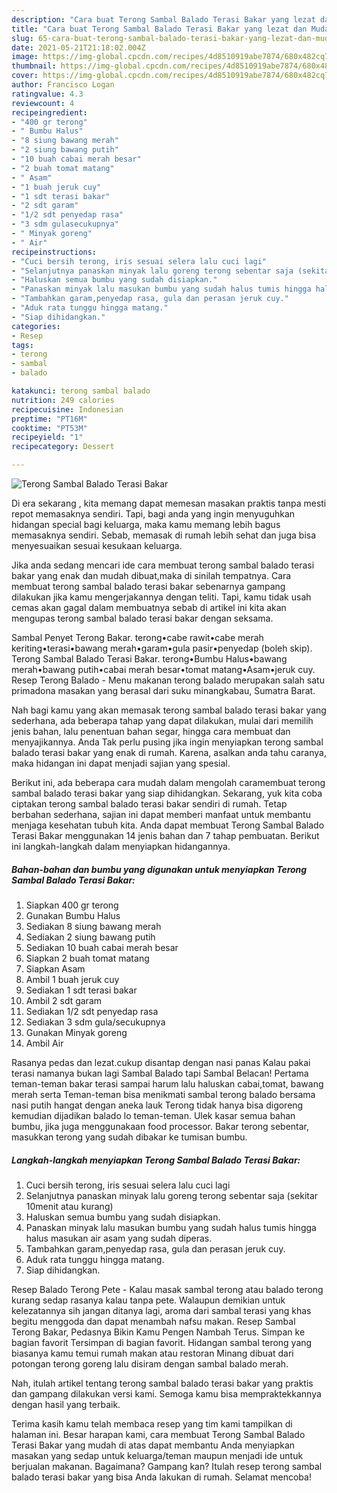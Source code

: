 ```yaml
---
description: "Cara buat Terong Sambal Balado Terasi Bakar yang lezat dan Mudah Dibuat"
title: "Cara buat Terong Sambal Balado Terasi Bakar yang lezat dan Mudah Dibuat"
slug: 65-cara-buat-terong-sambal-balado-terasi-bakar-yang-lezat-dan-mudah-dibuat
date: 2021-05-21T21:18:02.004Z
image: https://img-global.cpcdn.com/recipes/4d8510919abe7874/680x482cq70/terong-sambal-balado-terasi-bakar-foto-resep-utama.jpg
thumbnail: https://img-global.cpcdn.com/recipes/4d8510919abe7874/680x482cq70/terong-sambal-balado-terasi-bakar-foto-resep-utama.jpg
cover: https://img-global.cpcdn.com/recipes/4d8510919abe7874/680x482cq70/terong-sambal-balado-terasi-bakar-foto-resep-utama.jpg
author: Francisco Logan
ratingvalue: 4.3
reviewcount: 4
recipeingredient:
- "400 gr terong"
- " Bumbu Halus"
- "8 siung bawang merah"
- "2 siung bawang putih"
- "10 buah cabai merah besar"
- "2 buah tomat matang"
- " Asam"
- "1 buah jeruk cuy"
- "1 sdt terasi bakar"
- "2 sdt garam"
- "1/2 sdt penyedap rasa"
- "3 sdm gulasecukupnya"
- " Minyak goreng"
- " Air"
recipeinstructions:
- "Cuci bersih terong, iris sesuai selera lalu cuci lagi"
- "Selanjutnya panaskan minyak lalu goreng terong sebentar saja (sekitar 10menit atau kurang)"
- "Haluskan semua bumbu yang sudah disiapkan."
- "Panaskan minyak lalu masukan bumbu yang sudah halus tumis hingga halus masukan air asam yang sudah diperas."
- "Tambahkan garam,penyedap rasa, gula dan perasan jeruk cuy."
- "Aduk rata tunggu hingga matang."
- "Siap dihidangkan."
categories:
- Resep
tags:
- terong
- sambal
- balado

katakunci: terong sambal balado 
nutrition: 249 calories
recipecuisine: Indonesian
preptime: "PT16M"
cooktime: "PT53M"
recipeyield: "1"
recipecategory: Dessert

---
```



![Terong Sambal Balado Terasi Bakar](https://img-global.cpcdn.com/recipes/4d8510919abe7874/680x482cq70/terong-sambal-balado-terasi-bakar-foto-resep-utama.jpg)

Di era  sekarang , kita memang dapat memesan masakan praktis tanpa mesti repot memasaknya sendiri. Tapi, bagi anda yang ingin menyuguhkan hidangan special bagi keluarga, maka kamu memang lebih bagus memasaknya sendiri. Sebab, memasak di rumah lebih sehat dan juga bisa menyesuaikan sesuai kesukaan keluarga.

Jika anda sedang mencari ide cara membuat terong sambal balado terasi bakar yang enak dan mudah dibuat,maka di sinilah tempatnya. Cara membuat terong sambal balado terasi bakar  sebenarnya gampang dilakukan jika kamu mengerjakannya dengan teliti. Tapi, kamu tidak usah cemas akan gagal dalam membuatnya 
sebab di artikel ini kita akan mengupas terong sambal balado terasi bakar dengan seksama.  

Sambal Penyet Terong Bakar. terong•cabe rawit•cabe merah keriting•terasi•bawang merah•garam•gula pasir•penyedap (boleh skip). Terong Sambal Balado Terasi Bakar. terong•Bumbu Halus•bawang merah•bawang putih•cabai merah besar•tomat matang•Asam•jeruk cuy. Resep Terong Balado - Menu makanan terong balado merupakan salah satu primadona masakan yang berasal dari suku minangkabau, Sumatra Barat.

Nah bagi kamu yang akan memasak terong sambal balado terasi bakar yang sederhana, ada beberapa tahap yang dapat dilakukan, mulai dari memilih jenis bahan, lalu penentuan bahan segar, hingga cara membuat dan menyajikannya. Anda Tak perlu pusing jika ingin menyiapkan terong sambal balado terasi bakar yang enak di rumah. Karena, asalkan anda  tahu caranya, maka hidangan ini dapat menjadi sajian yang spesial.

Berikut ini, ada beberapa cara mudah dalam mengolah caramembuat terong sambal balado terasi bakar yang siap dihidangkan. Sekarang, yuk kita coba ciptakan terong sambal balado terasi bakar sendiri di rumah. Tetap berbahan sederhana, sajian ini dapat memberi manfaat untuk membantu menjaga kesehatan tubuh kita. Anda dapat membuat Terong Sambal Balado Terasi Bakar menggunakan 14 jenis bahan dan 7 tahap pembuatan. Berikut ini langkah-langkah dalam menyiapkan hidangannya.

<!--inarticleads1-->

##### Bahan-bahan dan bumbu yang digunakan untuk menyiapkan Terong Sambal Balado Terasi Bakar:

1. Siapkan 400 gr terong
1. Gunakan  Bumbu Halus
1. Sediakan 8 siung bawang merah
1. Sediakan 2 siung bawang putih
1. Sediakan 10 buah cabai merah besar
1. Siapkan 2 buah tomat matang
1. Siapkan  Asam
1. Ambil 1 buah jeruk cuy
1. Sediakan 1 sdt terasi bakar
1. Ambil 2 sdt garam
1. Sediakan 1/2 sdt penyedap rasa
1. Sediakan 3 sdm gula/secukupnya
1. Gunakan  Minyak goreng
1. Ambil  Air


Rasanya pedas dan lezat.cukup disantap dengan nasi panas Kalau pakai terasi namanya bukan lagi Sambal Balado tapi Sambal Belacan! Pertama teman-teman bakar terasi sampai harum lalu haluskan cabai,tomat, bawang merah serta Teman-teman bisa menikmati sambal terong balado bersama nasi putih hangat dengan aneka lauk Terong tidak hanya bisa digoreng kemudian dijadikan balado lo teman-teman. Ulek kasar semua bahan bumbu, jika juga menggunakaan food processor. Bakar terong sebentar, masukkan terong yang sudah dibakar ke tumisan bumbu. 

<!--inarticleads2-->

##### Langkah-langkah menyiapkan Terong Sambal Balado Terasi Bakar:

1. Cuci bersih terong, iris sesuai selera lalu cuci lagi
1. Selanjutnya panaskan minyak lalu goreng terong sebentar saja (sekitar 10menit atau kurang)
1. Haluskan semua bumbu yang sudah disiapkan.
1. Panaskan minyak lalu masukan bumbu yang sudah halus tumis hingga halus masukan air asam yang sudah diperas.
1. Tambahkan garam,penyedap rasa, gula dan perasan jeruk cuy.
1. Aduk rata tunggu hingga matang.
1. Siap dihidangkan.


Resep Balado Terong Pete - Kalau masak sambal terong atau balado terong kurang sedap rasanya kalau tanpa pete. Walaupun demikian untuk kelezatannya sih jangan ditanya lagi, aroma dari sambal terasi yang khas begitu menggoda dan dapat menambah nafsu makan. Resep Sambal Terong Bakar, Pedasnya Bikin Kamu Pengen Nambah Terus. Simpan ke bagian favorit Tersimpan di bagian favorit. Hidangan sambal terong yang biasanya kamu temui rumah makan atau restoran Minang dibuat dari potongan terong goreng lalu disiram dengan sambal balado merah. 

Nah, itulah artikel tentang  terong sambal balado terasi bakar  yang praktis dan gampang dilakukan versi kami. Semoga kamu bisa mempraktekkannya dengan hasil yang terbaik. 

Terima kasih kamu telah membaca resep yang tim kami tampilkan di halaman ini. Besar harapan kami, cara membuat  Terong Sambal Balado Terasi Bakar yang mudah di atas dapat membantu Anda menyiapkan masakan yang sedap untuk keluarga/teman maupun menjadi ide untuk berjualan makanan. Bagaimana? Gampang kan? Itulah resep terong sambal balado terasi bakar yang bisa Anda lakukan di rumah. Selamat mencoba!

